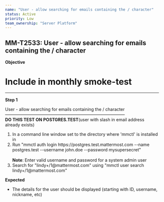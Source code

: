 ```yaml
---
name: "User - allow searching for emails containing the / character"
status: Active
priority: Low
team_ownership: "Server Platform"
---
```


## MM-T2533: User - allow searching for emails containing the / character

**Objective**

# Include in monthly smoke-test

---

**Step 1**

User - allow searching for emails containing the / character\
————————————————————————————\
**DO THIS TEST ON POSTGRES.TEST**(user with slash in email address already exists)

1. In a command line window set to the directory where 'mmctl' is installed in
2. Run "mmctl auth login https\://postgres.test.mattermost.com --name postgres.test --username john.doe --password mysupersecret"\
   \
   **Note**: Enter valid username and password for a system admin user
3. Search for "lindy+/1\@mattermost.com" using "mmctl user search lindy+/1\@mattermost.com"

**Expected**

- The details for the user should be displayed (starting with ID, username, nickname, etc)
